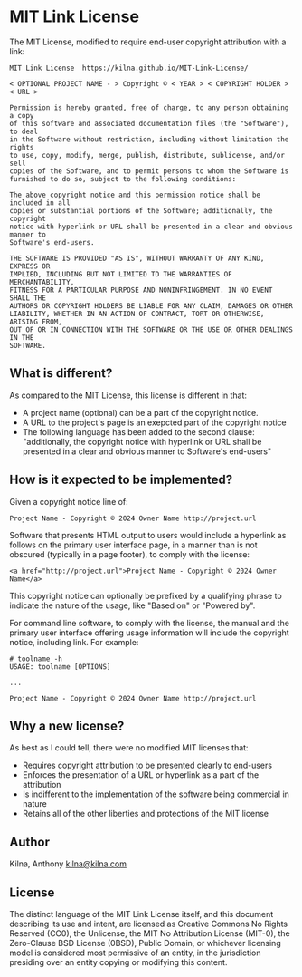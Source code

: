 # MIT Link License

The MIT License, modified to require end-user copyright attribution with a link:

```
MIT Link License  https://kilna.github.io/MIT-Link-License/

< OPTIONAL PROJECT NAME - > Copyright © < YEAR > < COPYRIGHT HOLDER > < URL >

Permission is hereby granted, free of charge, to any person obtaining a copy
of this software and associated documentation files (the "Software"), to deal
in the Software without restriction, including without limitation the rights
to use, copy, modify, merge, publish, distribute, sublicense, and/or sell
copies of the Software, and to permit persons to whom the Software is
furnished to do so, subject to the following conditions:

The above copyright notice and this permission notice shall be included in all
copies or substantial portions of the Software; additionally, the copyright
notice with hyperlink or URL shall be presented in a clear and obvious manner to
Software's end-users.

THE SOFTWARE IS PROVIDED "AS IS", WITHOUT WARRANTY OF ANY KIND, EXPRESS OR
IMPLIED, INCLUDING BUT NOT LIMITED TO THE WARRANTIES OF MERCHANTABILITY,
FITNESS FOR A PARTICULAR PURPOSE AND NONINFRINGEMENT. IN NO EVENT SHALL THE
AUTHORS OR COPYRIGHT HOLDERS BE LIABLE FOR ANY CLAIM, DAMAGES OR OTHER
LIABILITY, WHETHER IN AN ACTION OF CONTRACT, TORT OR OTHERWISE, ARISING FROM,
OUT OF OR IN CONNECTION WITH THE SOFTWARE OR THE USE OR OTHER DEALINGS IN THE
SOFTWARE.
```

## What is different?

As compared to the MIT License, this license is different in that:

* A project name (optional) can be a part of the copyright notice.
* A URL to the project's page is an exepcted part of the copyright notice
* The following language has been added to the second clause: "additionally,
  the copyright notice with hyperlink or URL shall be presented in a clear and
  obvious manner to Software's end-users"

## How is it expected to be implemented?

Given a copyright notice line of:

```
Project Name - Copyright © 2024 Owner Name http://project.url
```

Software that presents HTML output to users would include a hyperlink as
follows on the primary user interface page, in a manner than is not obscured
(typically in a page footer), to comply with the license:

```
<a href="http://project.url">Project Name - Copyright © 2024 Owner Name</a>
```

This copyright notice can optionally be prefixed by a qualifying phrase to
indicate the nature of the usage, like "Based on" or "Powered by".

For command line software, to comply with the license, the manual and the
primary user interface offering usage information will include the copyright
notice, including link. For example:

```
# toolname -h
USAGE: toolname [OPTIONS]

...

Project Name - Copyright © 2024 Owner Name http://project.url
```

## Why a new license?

As best as I could tell, there were no modified MIT licenses that:

* Requires copyright attribution to be presented clearly to end-users
* Enforces the presentation of a URL or hyperlink as a part of the attribution
* Is indifferent to the implementation of the software being commercial in nature
* Retains all of the other liberties and protections of the MIT license 

## Author

Kilna, Anthony <kilna@kilna.com>

## License

The distinct language of the MIT Link License itself, and this document
describing its use and intent, are licensed as Creative Commons No Rights
Reserved (CC0), the Unlicense, the MIT No Attribution License (MIT-0), the
Zero-Clause BSD License (0BSD), Public Domain, or whichever licensing
model is considered most permissive of an entity, in the jurisdiction
presiding over an entity copying or modifying this content.
